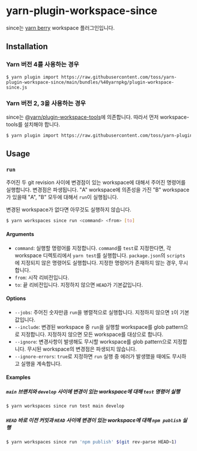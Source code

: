# yarn-plugin-workspace-since

since는 [yarn berry](https://github.com/yarnpkg/berry) workspace 플러그인입니다.

## Installation

### Yarn 버전 4를 사용하는 경우

```shell
$ yarn plugin import https://raw.githubusercontent.com/toss/yarn-plugin-workspace-since/main/bundles/%40yarnpkg/plugin-workspace-since.js
```

### Yarn 버전 2, 3을 사용하는 경우

since는 [@yarn/plugin-workspace-tools](https://github.com/yarnpkg/berry/tree/master/packages/plugin-workspace-tools)에 의존합니다. 따라서 먼저 workspace-tools를 설치해야 합니다.

```bash
$ yarn plugin import https://raw.githubusercontent.com/toss/yarn-plugin-workspace-since/c9967e8349731e464813f54ca95c0614263f59a9/bundles/%40yarnpkg/plugin-workspace-since.js
```

## Usage

### `run`

주어진 두 git revision 사이에 변경점이 있는 workspace에 대해서 주어진 명령어를 실행합니다. 변경점은 파생됩니다. "A" workspace에 의존성을 가진 "B" workspace가 있을때 "A", "B" 모두에 대해서 `run`이 실행됩니다.

변경된 workspace가 없다면 아무것도 실행하지 않습니다.

```bash
$ yarn workspaces since run <command> <from> [to]
```

#### Arguments

- `command`: 실행할 명령어를 지정합니다. `command`를 `test`로 지정한다면, 각 workspace 디렉토리에서 `yarn test`를 실행합니다. `package.json`의 `scripts` 에 지정되지 않은 명령어도 실행합니다. 지정한 명령어가 존재하지 않는 경우, 무시합니다.
- `from`: 시작 리비전입니다.
- `to`: 끝 리비전입니다. 지정하지 않으면 `HEAD`가 기본값입니다.

#### Options

- `--jobs`: 주어진 숫자만큼 `run`을 병렬적으로 실행합니다. 지정하지 않으면 `1`이 기본값입니다.
- `--include`: 변경된 workspace 중 `run`을 실행할 workspace를 glob pattern으로 지정합니다. 지정하지 않으면 모든 workspace를 대상으로 합니다.
- `--ignore`: 변경사항이 발생해도 무시할 workspace를 glob pattern으로 지정합니다. 무시된 workspace의 변경점은 파생되지 않습니다.
- `--ignore-errors`: `true`로 지정하면 `run` 실행 중 에러가 발생했을 때에도 무시하고 실행을 계속합니다.

#### Examples

##### `main` 브랜치와 `develop` 사이에 변경이 있는 workspace에 대해 `test` 명령어 실행

```bash
$ yarn workspaces since run test main develop
```

##### `HEAD` 바로 이전 커밋과 `HEAD` 사이에 변경이 있는 workspace에 대해 `npm publish` 실행

```bash
$ yarn workspaces since run 'npm publish' $(git rev-parse HEAD~1)
```
